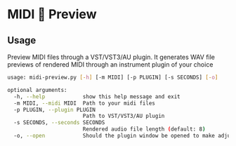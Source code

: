 # MIDI 🎹 Preview

## Usage

Preview MIDI files through a VST/VST3/AU plugin.
It generates WAV file previews of rendered MIDI through an instrument plugin of your choice

```bash
usage: midi-preview.py [-h] [-m MIDI] [-p PLUGIN] [-s SECONDS] [-o]

optional arguments:
  -h, --help            show this help message and exit
  -m MIDI, --midi MIDI  Path to your midi files
  -p PLUGIN, --plugin PLUGIN
                        Path to VST/VST3/AU plugin
  -s SECONDS, --seconds SECONDS
                        Rendered audio file length (default: 8)
  -o, --open            Should the plugin window be opened to make adjustments?
```
